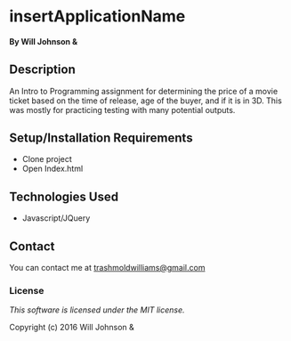 # insertApplicationName

#### By Will Johnson &

## Description

An Intro to Programming assignment for determining the price of a movie ticket based on the time of release, age of the buyer, and if it is in 3D. This was mostly for practicing testing with many potential outputs.

## Setup/Installation Requirements

* Clone project
* Open Index.html

## Technologies Used

* Javascript/JQuery

## Contact
You can contact me at trashmoldwilliams@gmail.com

### License

*This software is licensed under the MIT license.*

Copyright (c) 2016 Will Johnson &
